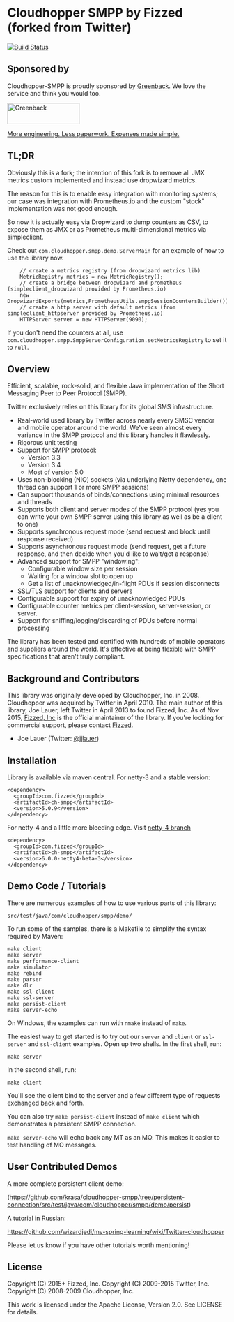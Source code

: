 Cloudhopper SMPP by Fizzed (forked from Twitter) 
================================================

[![Build Status](https://secure.travis-ci.org/fizzed/cloudhopper-smpp.png?branch=master)](http://travis-ci.org/fizzed/cloudhopper-smpp)

Sponsored by
------------

Cloudhopper-SMPP is proudly sponsored by <a href="https://www.greenback.com">Greenback</a>.  We love the service and think you would too.

<a href="https://www.greenback.com?utm_source=github.com&utm_medium=sponsorship&utm_campaign=fizzed-cloudhopper-smpp" title="Greenback - Expenses made simple"><img src="https://www.greenback.com/assets/images/logo-greenback.png" height="48" width="166" alt="Greenback"></a>

<a href="https://www.greenback.com?utm_source=github.com&utm_medium=sponsorship&utm_campaign=fizzed-cloudhopper-smpp" title="Greenback - Expenses made simple">More engineering. Less paperwork. Expenses made simple.</a>


TL;DR
-------------
Obviously this is a fork; the intention of this fork is to remove all JMX metrics custom implemented and instead use dropwizard metrics. 

The reason for this is to enable easy integration with monitoring systems; our case was integration with Prometheus.io and the custom "stock" implementation was not good enough.

So now it is actually easy via Dropwizard to dump counters as CSV, to expose them as JMX or as Prometheus multi-dimensional metrics via simpleclient. 

Check out <code>com.cloudhopper.smpp.demo.ServerMain</code> for an example of how to use the library now. 

``` 
    // create a metrics registry (from dropwizard metrics lib)
    MetricRegistry metrics = new MetricRegistry();
    // create a bridge between dropwizard and prometheus (simpleclient_dropwizard provided by Prometheus.io)
    new DropwizardExports(metrics,PrometheusUtils.smppSessionCountersBuilder()).register();
    // create a http server with default metrics (from simpleclient_httpserver provided by Prometheus.io)
    HTTPServer server = new HTTPServer(9090);
```

If you don't  need the counters at all, use <code>com.cloudhopper.smpp.SmppServerConfiguration.setMetricsRegistry</code> to set it to <code>null</code>.

Overview
------------------------

Efficient, scalable, rock-solid, and flexible Java implementation of the Short
Messaging Peer to Peer Protocol (SMPP).

Twitter exclusively relies on this library for its global SMS infrastructure.

 * Real-world used library by Twitter across nearly every SMSC vendor and
   mobile operator around the world.  We've seen almost every variance in the
   SMPP protocol and this library handles it flawlessly.
 * Rigorous unit testing
 * Support for SMPP protocol:
    * Version 3.3
    * Version 3.4
    * Most of version 5.0
 * Uses non-blocking (NIO) sockets (via underlying Netty dependency, one thread
   can support 1 or more SMPP sessions)
 * Can support thousands of binds/connections using minimal resources and threads
 * Supports both client and server modes of the SMPP protocol (yes you can
   write your own SMPP server using this library as well as be a client to one)
 * Supports synchronous request mode (send request and block until response
   received)
 * Supports asynchronous request mode (send request, get a future response,
   and then decide when you'd like to wait/get a response)
 * Advanced support for SMPP "windowing":
    * Configurable window size per session
    * Waiting for a window slot to open up
    * Get a list of unacknowledged/in-flight PDUs if session disconnects
 * SSL/TLS support for clients and servers
 * Configurable support for expiry of unacknowledged PDUs
 * Configurable counter metrics per client-session, server-session, or server.
 * Support for sniffing/logging/discarding of PDUs before normal processing

The library has been tested and certified with hundreds of mobile operators
and suppliers around the world.  It's effective at being flexible with SMPP
specifications that aren't truly compliant.

Background and Contributors
---------------------------

This library was originally developed by Cloudhopper, Inc. in 2008. Cloudhopper
was acquired by Twitter in April 2010. The main author of this library,
Joe Lauer, left Twitter in April 2013 to found Fizzed, Inc.  As of Nov 2015,
[Fizzed, Inc](http://fizzed.com) is the official maintainer of the library.
If you're looking for commercial support, please contact [Fizzed](http://fizzed.com).

- Joe Lauer (Twitter: [@jjlauer](http://twitter.com/jjlauer))

Installation
------------

Library is available via maven central.  For netty-3 and a stable version:

    <dependency>
      <groupId>com.fizzed</groupId>
      <artifactId>ch-smpp</artifactId>
      <version>5.0.9</version>
    </dependency>

For netty-4 and a little more bleeding edge.  Visit [netty-4 branch](https://github.com/fizzed/cloudhopper-smpp/tree/netty4)

    <dependency>
      <groupId>com.fizzed</groupId>
      <artifactId>ch-smpp</artifactId>
      <version>6.0.0-netty4-beta-3</version>
    </dependency>

Demo Code / Tutorials
---------------------

There are numerous examples of how to use various parts of this library:

    src/test/java/com/cloudhopper/smpp/demo/

To run some of the samples, there is a Makefile to simplify the syntax required
by Maven:

    make client
    make server
    make performance-client
    make simulator
    make rebind
    make parser
    make dlr
    make ssl-client
    make ssl-server
    make persist-client
    make server-echo

On Windows, the examples can run with `nmake` instead of `make`.

The easiest way to get started is to try out our `server` and `client` or `ssl-server`
and `ssl-client` examples. Open up two shells.  In the first shell, run:

    make server

In the second shell, run:

    make client

You'll see the client bind to the server and a few different type of requests
exchanged back and forth.

You can also try `make persist-client` instead of `make client` which demonstrates a persistent SMPP connection.

`make server-echo` will echo back any MT as an MO. This makes it easier to test handling of MO messages.

User Contributed Demos
----------------------

A more complete persistent client demo:

(https://github.com/krasa/cloudhopper-smpp/tree/persistent-connection/src/test/java/com/cloudhopper/smpp/demo/persist)

A tutorial in Russian:

https://github.com/wizardjedi/my-spring-learning/wiki/Twitter-cloudhopper

Please let us know if you have other tutorials worth mentioning!


License
-------

Copyright (C) 2015+ Fizzed, Inc.
Copyright (C) 2009-2015 Twitter, Inc.
Copyright (C) 2008-2009 Cloudhopper, Inc.

This work is licensed under the Apache License, Version 2.0. See LICENSE for details.
